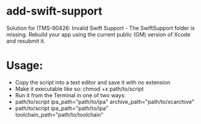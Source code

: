 # add-swift-support
Solution for ITMS-90426: Invalid Swift Support - The SwiftSupport folder is missing. Rebuild your app using the current public (GM) version of Xcode and resubmit it.

# Usage:

* Copy the script into a text editor and save it with no extension
* Make it executable like so: chmod +x path/to/script
* Run it from the Terminal in one of two ways:
* path/to/script ipa_path="path/to/ipa" archive_path="path/to/xcarchive"
* path/to/script ipa_path="path/to/ipa" toolchain_path="path/to/toolchain"
